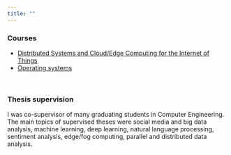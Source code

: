 ```yaml
---
title: ""
---
```

### **Courses**
- [Distributed Systems and Cloud/Edge Computing for the Internet of Things](course_pages/ds4iot)
- [Operating systems](course_pages/sisop)

<br>

### **Thesis supervision**
I was co-supervisor of many graduating students in Computer Engineering. The main topics of supervised theses
were social media and big data analysis, machine learning, deep learning, natural language
processing, sentiment analysis, edge/fog computing, parallel and distributed data analysis.

